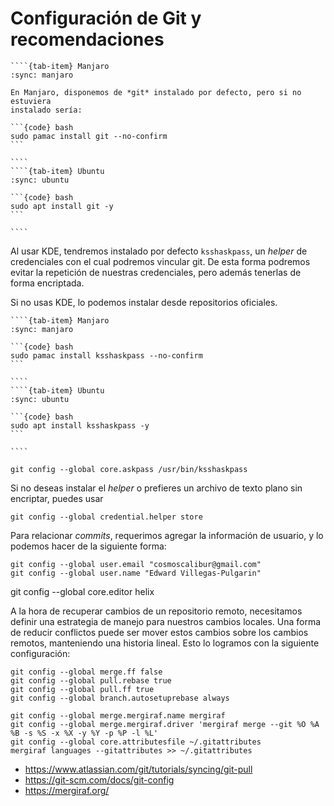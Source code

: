 # Configuración de Git y recomendaciones

`````{tab-set}
````{tab-item} Manjaro
:sync: manjaro

En Manjaro, disponemos de *git* instalado por defecto, pero si no estuviera
instalado sería:

```{code} bash
sudo pamac install git --no-confirm
```

````
````{tab-item} Ubuntu
:sync: ubuntu

```{code} bash
sudo apt install git -y
```

````
`````

Al usar KDE, tendremos instalado por defecto `ksshaskpass`, un *helper* de
credenciales con el cual podremos vincular git. De esta forma podremos evitar la
repetición de nuestras credenciales, pero además tenerlas de forma encriptada.

Si no usas KDE, lo podemos instalar desde repositorios oficiales.

`````{tab-set}
````{tab-item} Manjaro
:sync: manjaro

```{code} bash
sudo pamac install ksshaskpass --no-confirm
```

````
````{tab-item} Ubuntu
:sync: ubuntu

```{code} bash
sudo apt install ksshaskpass -y
```

````

`````

```{code} bash
git config --global core.askpass /usr/bin/ksshaskpass
```

Si no deseas instalar el *helper* o prefieres un archivo de texto plano sin
encriptar, puedes usar

```{code} bash
git config --global credential.helper store
```

Para relacionar *commits*, requerimos agregar la información de usuario, y lo
podemos hacer de la siguiente forma:

```{code} bash
git config --global user.email "cosmoscalibur@gmail.com"
git config --global user.name "Edward Villegas-Pulgarin"
```

git config --global core.editor helix

A la hora de recuperar cambios de un repositorio remoto, necesitamos definir una
estrategia de manejo para nuestros cambios locales. Una forma de reducir
conflictos puede ser mover estos cambios sobre los cambios remotos, manteniendo
una historia lineal. Esto lo logramos con la siguiente configuración:

```{code} bash
git config --global merge.ff false
git config --global pull.rebase true
git config --global pull.ff true
git config --global branch.autosetuprebase always
```

```{code} bash
git config --global merge.mergiraf.name mergiraf
git config --global merge.mergiraf.driver 'mergiraf merge --git %O %A %B -s %S -x %X -y %Y -p %P -l %L'
git config --global core.attributesfile ~/.gitattributes
mergiraf languages --gitattributes >> ~/.gitattributes
```

- https://www.atlassian.com/git/tutorials/syncing/git-pull
- https://git-scm.com/docs/git-config
- https://mergiraf.org/
